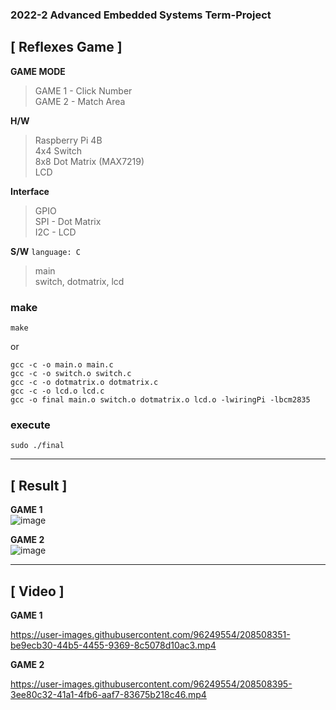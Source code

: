 ### 2022-2 Advanced Embedded Systems Term-Project
  
## [ Reflexes Game ]   

**GAME MODE**
  > GAME 1 - Click Number   
  > GAME 2 - Match Area   
   
**H/W**
  > Raspberry Pi 4B   
  > 4x4 Switch   
  > 8x8 Dot Matrix (MAX7219)   
  > LCD   
   
**Interface**
  > GPIO   
  > SPI - Dot Matrix   
  > I2C - LCD   
   
**S/W**  ` language: C `   
  > main   
  > switch, dotmatrix, lcd   

   
### make   
```
make
```
or
```
gcc -c -o main.o main.c
gcc -c -o switch.o switch.c
gcc -c -o dotmatrix.o dotmatrix.c
gcc -c -o lcd.o lcd.c
gcc -o final main.o switch.o dotmatrix.o lcd.o -lwiringPi -lbcm2835
```


### execute   
```
sudo ./final
```

---

## [ Result ]

**GAME 1**   
![image](https://user-images.githubusercontent.com/96249554/208507512-f3ef427d-5b98-47db-bbe8-3a3dfeb4db9a.png)
   
**GAME 2**   
![image](https://user-images.githubusercontent.com/96249554/208507612-cf29f30e-44f6-4d41-a221-fd17d42ffd28.png)

---

## [ Video ]   

**GAME 1**   

https://user-images.githubusercontent.com/96249554/208508351-be9ecb30-44b5-4455-9369-8c5078d10ac3.mp4

**GAME 2**   

https://user-images.githubusercontent.com/96249554/208508395-3ee80c32-41a1-4fb6-aaf7-83675b218c46.mp4


